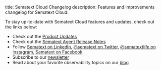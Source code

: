 title: Sematext Cloud Changelog
description: Features and improvements changelog for Sematext Cloud. 

To stay up-to-date with Sematext Cloud features and updates, check out the links below:

  - Check out the [Product Updates](https://sematext.com/product-updates)
  - Check out the [Sematext Agent Release Notes](https://sematext.com/docs/agents/sematext-agent/releasenotes/)
  - Follow [Sematext on LinkedIn](https://www.linkedin.com/company/sematext-international-llc), [@sematext on Twitter](http://twitter.com/sematext), [@sematextlife on Instagram](https://www.instagram.com/sematextlife/), [Sematext on Facebook](https://facebook.com/Sematext)
  - Subscribe to our [newsletter](https://sematext.com/#gamma-newsletter)
  - Read about your favorite observability topics on our [blog](https://sematext.com/blog)
